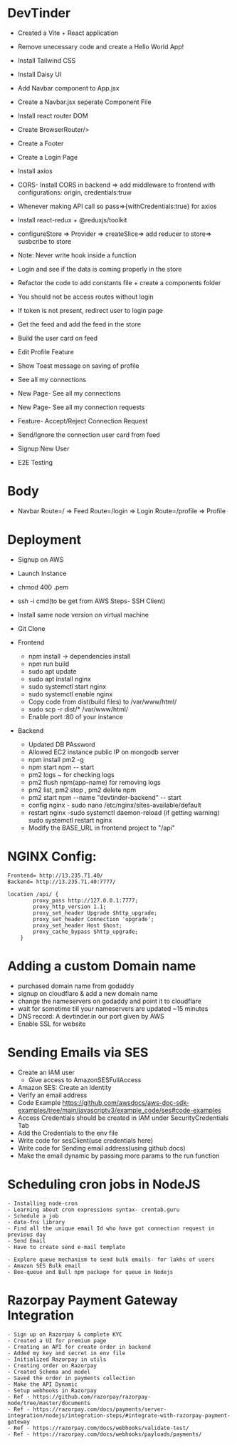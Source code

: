 # DevTinder

- Created a Vite + React application
- Remove unecessary code and create a Hello World App!
- Install Tailwind CSS
- Install Daisy UI
- Add Navbar component to App.jsx
- Create a Navbar.jsx seperate Component File
- Install react router DOM
- Create BrowserRouter/>
- Create a Footer
- Create a Login Page
- Install axios
- CORS- Install CORS in backend => add middleware to frontend with configurations: origin, credentials:truw
- Whenever making API call so pass=>{withCredentials:true} for axios
- Install react-redux + @reduxjs/toolkit
- configureStore => Provider => createSlice=> add reducer to store=> susbcribe to store
- Note: Never write hook inside a function
- Login and see if the data is coming properly in the store
- Refactor the code to add constants file + create a components folder
- You should not be access routes without login
- If token is not present, redirect user to login page
- Get the feed and add the feed in the store
- Build the user card on feed
- Edit Profile Feature
- Show Toast message on saving of profile
- See all my connections
- New Page- See all my connections
- New Page- See all my connection requests
- Feature- Accept/Reject Connection Request
- Send/Ignore the connection user card from feed

- Signup New User
- E2E Testing 

# Body
- Navbar
    Route=/ => Feed
    Route=/login => Login
    Route=/profile => Profile

# Deployment
- Signup on AWS
- Launch Instance
- chmod 400 <secret>.pem
- ssh -i cmd(to be get from AWS Steps- SSH Client)
- Install same node version on virtual machine
- Git Clone
- Frontend
    - npm install -> dependencies install
    - npm run build
    - sudo apt update
    - sudo apt install nginx
    - sudo systemctl start nginx
    - sudo systemctl enable nginx
    - Copy code from dist(build files) to /var/www/html/
    - sudo scp -r dist/* /var/www/html/
    - Enable port :80  of your instance

- Backend
    - Updated DB PAssword
    - Allowed EC2 instance public IP on mongodb server
    - npm install pm2 -g
    - npm start npm -- start
    - pm2 logs ~ for checking logs
    - pm2 flush npm(app-name) for removing logs
    - pm2 list, pm2 stop <process-name>, pm2 delete npm
    - pm2 start npm --name "devtinder-backend" -- start
    - config nginx - sudo nano /etc/nginx/sites-available/default
    - restart nginx -sudo systemctl daemon-reload (if getting warning)
    sudo systemctl restart nginx
    - Modify the BASE_URL in frontend project to "/api"


# NGINX Config:
    Frontend= http://13.235.71.40/
    Backend= http://13.235.71.40:7777/

    location /api/ {
            proxy_pass http://127.0.0.1:7777;
            proxy_http_version 1.1;
            proxy_set_header Upgrade $http_upgrade;
            proxy_set_header Connection 'upgrade';
            proxy_set_header Host $host;
            proxy_cache_bypass $http_upgrade;
        }

# Adding a custom Domain name

- purchased domain name from godaddy
- signup on cloudflare & add a new domain name
- change the nameservers on godaddy and point it to cloudflare
- wait for sometime till your nameservers are updated ~15 minutes
- DNS record: A devtinder.in our port given by AWS
- Enable SSL for website 

# Sending Emails via SES

- Create an IAM user
    - Give access to AmazonSESFullAccess
- Amazon SES: Create an Identity
- Verify an email address
- Code Example https://github.com/awsdocs/aws-doc-sdk-examples/tree/main/javascriptv3/example_code/ses#code-examples
- Access Credentials should be created in IAM under SecurityCredentials Tab
- Add the Credentials to the env file
- Write code for sesClient(use credentials here)
- Write code for Sending email address(using github docs)
- Make the email dynamic by passing more params to the run function

# Scheduling cron jobs in NodeJS
    - Installing node-cron
    - Learning about cron expressions syntax- crontab.guru
    - Schedule a job
    - date-fns library
    - Find all the unique email Id who have got connection request in previous day
    - Send Email
    - Have to create send e-mail template
    
    - Explore queue mechanism to send bulk emails- for lakhs of users
    - Amazon SES Bulk email
    - Bee-queue and Bull npm package for queue in Nodejs

# Razorpay Payment Gateway Integration
    - Sign up on Razorpay & complete KYC
    - Created a UI for premium page
    - Creating an API for create order in backend
    - Added my key and secret in env file
    - Initialized Razorpay in utils
    - Creating order on Razorpay
    - Created Schema and model
    - Saved the order in payments collection
    - Make the API Dynamic
    - Setup webhooks in Razorpay
    - Ref - https://github.com/razorpay/razorpay-node/tree/master/documents
    - Ref - https://razorpay.com/docs/payments/server-integration/nodejs/integration-steps/#integrate-with-razorpay-payment-gateway
    - Ref - https://razorpay.com/docs/webhooks/validate-test/
    - Ref - https://razorpay.com/docs/webhooks/payloads/payments/